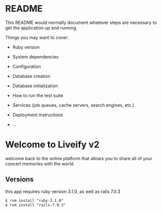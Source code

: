 # README

This README would normally document whatever steps are necessary to get the
application up and running.

Things you may want to cover:

* Ruby version

* System dependencies

* Configuration

* Database creation

* Database initialization

* How to run the test suite

* Services (job queues, cache servers, search engines, etc.)

* Deployment instructions

* ...

# Welcome to Liveify v2
welcome back to the online platform that allows you to share all of your concert memories with the world. 

## Versions 
this app requires ruby version 3.1.0, as well as rails 7.0.3 

```
$ rvm install "ruby-3.1.0"
$ rvm install "rails-7.0.3"
```

